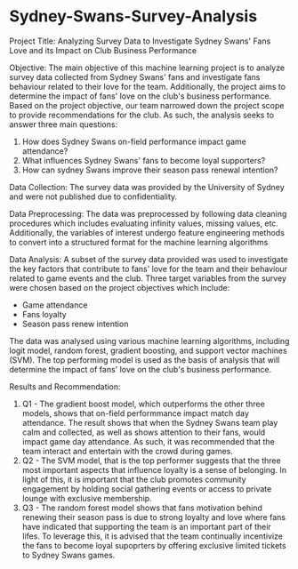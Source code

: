 # Sydney-Swans-Survey-Analysis
Project Title: Analyzing Survey Data to Investigate Sydney Swans' Fans Love and its Impact on Club Business Performance

Objective:
The main objective of this machine learning project is to analyze survey data collected from Sydney Swans' fans and investigate fans behaviour related to their love for the team. Additionally, the project aims to determine the impact of fans' love on the club's business performance. Based on the project objective, our team narrowed down the project scope to provide recommendations for the club. As such, the analysis seeks to answer three main questions:
1. How does Sydney Swans on-field performance impact game attendance?
2. What influences Sydney Swans' fans to become loyal supporters?
3. How can sydney Swans improve their season pass renewal intention?

Data Collection:
The survey data was provided by the University of Sydney and were not published due to confidentiality.

Data Preprocessing:
The data was preprocessed by following data cleaning procedures which includes evaluating infinity values, missing values, etc. Additionally, the variables of interest undergo feature engineering methods to convert into a structured format for the machine learning algorithms 

Data Analysis:
A subset of the survey data provided was used to investigate the key factors that contribute to fans' love for the team and their behaviour related to game events and the club. Three target variables from the survey were chosen based on the project objectives which include:
  - Game attendance 
  - Fans loyalty 
  - Season pass renew intention
  
The data was analysed using various machine learning algorithms, including logit model, random forest, gradient boosting, and support vector machines (SVM). The top performing model is used as the basis of analysis that will determine the impact of fans' love on the club's business performance.

Results and Recommendation:
1) Q1 - The gradient boost model, which outperforms the other three models, shows that on-field performmance impact match day attendance. The result shows that when the Sydney Swans team play calm and collected, as well as shows attention to their fans, would impact game day attendance. As such, it was recommended that the team interact and entertain with the crowd during games. 
2) Q2 - The SVM model, that is the top performer suggests that the three most important aspects that influence loyalty is a sense of belonging. In light of this, it is important that the club promotes community engagement by holding social gathering events or access to private lounge with exclusive membership. 
3) Q3 - The random forest model shows that fans motivation behind renewing their season pass is due to strong loyalty and love where fans have indicated that supporting the team is an important part of their lifes. To leverage this, it is advised that the team continually incentivize the fans to become loyal supoprters by offering exclusive limited tickets to Sydney Swans games.


